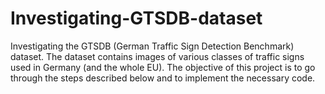 # Investigating-GTSDB-dataset

Investigating the GTSDB (German Traffic Sign Detection Benchmark) dataset. The dataset contains images of various classes of traffic signs used in Germany (and the whole EU). The objective of this project is to go through the steps described below and to implement the necessary code.
